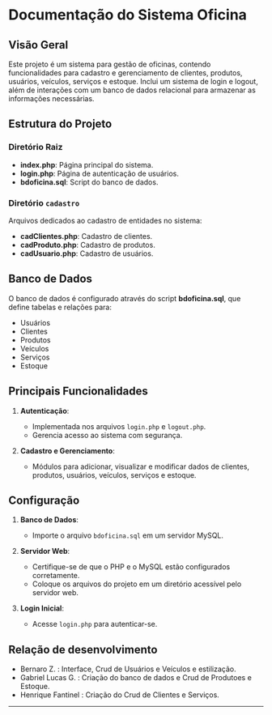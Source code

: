 # Documentação do Sistema Oficina

## Visão Geral
Este projeto é um sistema para gestão de oficinas, contendo funcionalidades para cadastro e gerenciamento de clientes, produtos, usuários, veículos, serviços e estoque. Inclui um sistema de login e logout, além de interações com um banco de dados relacional para armazenar as informações necessárias.

## Estrutura do Projeto

### Diretório Raiz
- **index.php**: Página principal do sistema.
- **login.php**: Página de autenticação de usuários.
- **bdoficina.sql**: Script do banco de dados.

### Diretório `cadastro`
Arquivos dedicados ao cadastro de entidades no sistema:
- **cadClientes.php**: Cadastro de clientes.
- **cadProduto.php**: Cadastro de produtos.
- **cadUsuario.php**: Cadastro de usuários.

## Banco de Dados
O banco de dados é configurado através do script **bdoficina.sql**, que define tabelas e relações para:
- Usuários
- Clientes
- Produtos
- Veículos
- Serviços
- Estoque

## Principais Funcionalidades
1. **Autenticação**:
   - Implementada nos arquivos `login.php` e `logout.php`.
   - Gerencia acesso ao sistema com segurança.

2. **Cadastro e Gerenciamento**:
   - Módulos para adicionar, visualizar e modificar dados de clientes, produtos, usuários, veículos, serviços e estoque.


## Configuração
1. **Banco de Dados**:
   - Importe o arquivo `bdoficina.sql` em um servidor MySQL.

2. **Servidor Web**:
   - Certifique-se de que o PHP e o MySQL estão configurados corretamente.
   - Coloque os arquivos do projeto em um diretório acessível pelo servidor web.

3. **Login Inicial**:
   - Acesse `login.php` para autenticar-se.

## Relação de desenvolvimento
- Bernaro Z. : Interface, Crud de Usuários e Veículos e estilização.
- Gabriel Lucas G. : Criação do banco de dados e Crud de Produtoes e Estoque.
- Henrique Fantinel : Criação do Crud de Clientes e Serviços.

---
